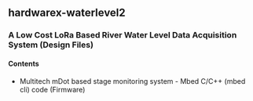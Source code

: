 ## hardwarex-waterlevel2
### A Low Cost LoRa Based River Water Level Data Acquisition System (Design Files)
#### Contents
- Multitech mDot based stage monitoring system -  Mbed C/C++ (mbed cli) code (Firmware)
